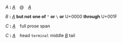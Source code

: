 &emsp;&emsp;<a name="A"></a>*A* **:** <a name="A-28e20fea"></a>*[A](#A)*&emsp;@&emsp;*[A](#A)*  
  
&emsp;&emsp;<a name="B"></a>*B* **:** <a name="B-e29ca65b"></a>*[A](#A)* **but not** **one of** `` " `` **or** `` \ `` **or** U+0000 **through** U+001F  
  
&emsp;&emsp;<a name="C"></a>*C* **:** <a name="C-f583ba73"></a>*[A](#A)*&emsp;full prose span  
  
&emsp;&emsp;<a name="C"></a>*C* **:** <a name="C-ef487e52"></a>*[A](#A)*&emsp;head `` terminal `` middle *[B](#B)* tail  
  